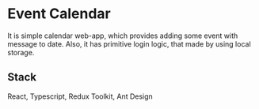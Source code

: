 # Event Calendar

It is simple calendar web-app, which provides adding some event with message to date.
Also, it has primitive login logic, that made by using local storage.

## Stack
React, Typescript, Redux Toolkit, Ant Design
